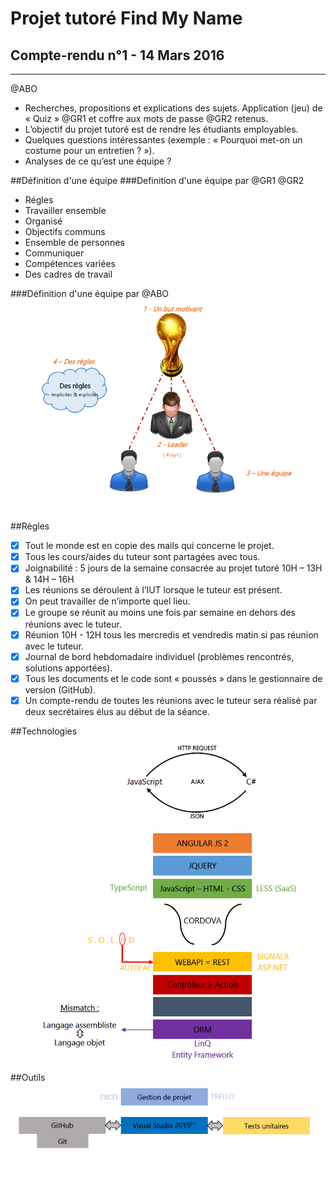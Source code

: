 # Projet tutoré Find My Name
## Compte-rendu n°1 - 14 Mars 2016

-----

@ABO 
- Recherches, propositions et explications des sujets. Application (jeu) de « Quiz » @GR1 et coffre aux mots de passe @GR2 retenus.
- L’objectif du projet tutoré est de rendre les étudiants employables.
- Quelques questions intéressantes (exemple : « Pourquoi met-on un costume pour un entretien ? »).
- Analyses de ce qu’est une équipe ?

##Définition d'une équipe
###Definition d'une équipe par @GR1 @GR2
- Régles
- Travailler ensemble
- Organisé
- Objectifs communs
- Ensemble de personnes
- Communiquer
- Compétences variées
- Des cadres de travail

###Définition d'une équipe par @ABO
![Image of teamWorking](https://github.com/duboisflorian/Projet-FindMyName/blob/master/images/travail-equipe.PNG)

##Règles
- [x] Tout le monde est en copie des mails qui concerne le projet.
- [x] Tous les cours/aides du tuteur sont partagées avec tous.
- [x] Joignabilité : 5 jours de la semaine consacrée au projet tutoré 10H – 13H & 14H – 16H
- [x] Les réunions se déroulent à l’IUT lorsque le tuteur est présent.
- [x] On peut travailler de n’importe quel lieu.
- [x] Le groupe se réunit au moins une fois par semaine en dehors des réunions avec le tuteur.
- [x] Réunion 10H - 12H tous les mercredis et vendredis matin si pas réunion avec le tuteur.
- [x] Journal de bord hebdomadaire individuel (problèmes rencontrés, solutions apportées).
- [x] Tous les documents et le code sont « poussés » dans le gestionnaire de version (GitHub).
- [x] Un compte-rendu de toutes les réunions avec le tuteur sera réalisé par deux secrétaires élus au début de la séance.

##Technologies
![Image of teamWorking](https://github.com/duboisflorian/Projet-FindMyName/blob/master/images/techno.PNG)

##Outils
![Image of teamWorking](https://github.com/duboisflorian/Projet-FindMyName/blob/master/images/outils.PNG)
